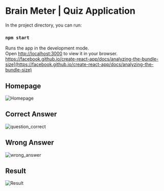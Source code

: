# Brain Meter | Quiz Application

In the project directory, you can run:

### `npm start`

Runs the app in the development mode.\
Open [http://localhost:3000](http://localhost:3000) to view it in your browser.
https://facebook.github.io/create-react-app/docs/analyzing-the-bundle-size](https://facebook.github.io/create-react-app/docs/analyzing-the-bundle-size)

## Homepage

![Homepage](https://user-images.githubusercontent.com/74035623/172040080-2ca0979c-4f4e-4d0e-b9c2-4701afc7d4e2.png)

## Correct Answer

![question_correct](https://user-images.githubusercontent.com/74035623/172040099-b50e3d83-56b1-428e-9d48-960aad87aa2b.png)

## Wrong Answer

![wrong_answer](https://user-images.githubusercontent.com/74035623/172040111-e18b68b0-b9ae-4c6a-b7d8-2392b69979d9.png)

## Result

![Result](https://user-images.githubusercontent.com/74035623/172040114-a8dc79c1-d8f8-48f1-b5a7-0c8d8945779b.png)
